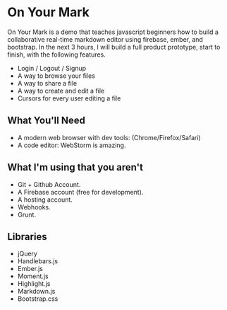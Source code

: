 On Your Mark
============

On Your Mark is a demo that teaches javascript beginners how to build a collaborative real-time markdown editor using firebase, ember, and bootstrap.  In the next 3 hours, I will build a full product prototype, start to finish, with the following features.

- Login / Logout / Signup
- A way to browse your files
- A way to share a file
- A way to create and edit a file
- Cursors for every user editing a file

What You'll Need
-----------------

- A modern web browser with dev tools: (Chrome/Firefox/Safari)
- A code editor: WebStorm is amazing.

What I'm using that you aren't
------------------------------
- Git + Github Account.
- A Firebase account (free for development).
- A hosting account.
- Webhooks.
- Grunt.

Libraries
---------
- jQuery
- Handlebars.js
- Ember.js
- Moment.js
- Highlight.js
- Markdown.js
- Bootstrap.css
